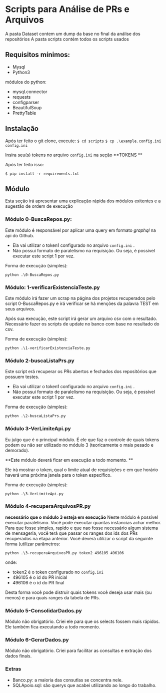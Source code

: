 # Scripts para Análise de PRs e Arquivos

A pasta Dataset contem um dump da base no final da análise dos repositórios
A pasta scripts contém todos os scripts usados

## Requisitos mínimos:
- Mysql
- Python3

módulos do python:
- mysql.connector
- requests
- configparser
- BeautifulSoup
- PrettyTable


## Instalação
Após ter feito o git clone, execute:
`$ cd scripts`
`$ cp .\example.config.ini config.ini`

Insira seu(s) tokens no arquivo `config.ini` na seção **TOKENS **

Após ter feito isso: 

`$ pip install -r requirements.txt` 

## Módulo
Esta seção irá apresentar uma explicação rápida dos módulos exitentes e a sugestão de ordem de execução

### Módulo 0-BuscaRepos.py:
Este módulo é responsável por aplicar uma query em formato *graphql* na api do Github. 
- Ela vai utilizar o token1 configurado no arquivo `config.ini` .
- Não possui formato de paralelismo na requisição. Ou seja, é possível executar este script 1 por vez. 

Forma de execução (simples):

`python .\0-BuscaRepos.py` 


### Módulo: 1-verificarExistenciaTeste.py
Este módulo irá fazer um scrap na página dos projetos recuperados pelo script 0-BuscaRepos.py e irá verificar se há menções da palavra TEST em seus arquivos. 

Após sua execução, este script irá gerar um arquivo csv com o resultado. Necessário fazer os scripts de update no banco com base no resultado do csv. 

Forma de execução (simples):

`python .\1-verificarExistenciaTeste.py` 


### Módulo 2-buscaListaPrs.py
Este script erá recuperar os PRs abertos e fechados dos repositórios que possuem testes. 
- Ela vai utilizar o token1 configurado no arquivo `config.ini` .
- Não possui formato de paralelismo na requisição. Ou seja, é possível executar este script 1 por vez. 

Forma de execução (simples):

`python .\2-buscaListaPrs.py` 

### Módulo 3-VerLimiteApi.py
Eu julgo que é o principal módulo. É ele que faz o controle de quais tokens podem ou não ser utilizado no módulo 3 (teoricamente o mais pesado e demorado). 

**Este módulo deverá ficar em execução a todo momento. **

Ele irá mostrar o token, qual o limite atual de requisições e em que horário haverá uma próxima janela para o token específico. 

Forma de execução (simples):

`python .\3-VerLimiteApi.py` 


### Módulo 4-recuperaArquivosPR.py
**necessário que o módulo 3 esteja em execução**
Neste módulo é possível executar paralelismo. Você pode executar quantas instancias achar melhor. 
Para que fosse simples, rapido e que nao fosse necessário algum sistema de mensageria, você terá que passar os ranges dos ids dos PRs recuperados na etapa anterior.  Você deverá utilizar o script da seguinte forma (utilizar parâmetros:

`python .\3-recuperaArquivosPR.py token2 496105 496106`

onde:
- token2 é o token configurado no `config.ini` 
- 496105 é o id do PR inicial
- 496106 é o id do PR final

Desta forma você pode distruir quais tokens você deseja usar mais (ou menos) e para quais ranges da tabela de PRs.

### Módulo 5-ConsolidarDados.py
Módulo não obrigatório. Criei ele para que os selects fossem mais rápidos.  Ele também fica executando a todo momento. 


### Módulo 6-GerarDados.py
Módulo não obrigatório. Criei para facilitar as consultas e extração dos dados finais. 


### Extras
- Banco.py: a maioria das consutlas se concentra nele. 
- SQLApoio.sql: são querys que acabei utilizando ao longo do trabalho. 

